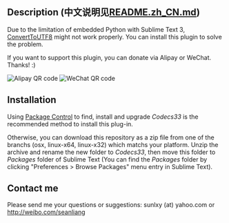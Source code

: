Description (中文说明见[README.zh_CN.md](https://github.com/seanliang/Codecs33/blob/master/README.zh_CN.md))
------------------
Due to the limitation of embedded Python with Sublime Text 3, [ConvertToUTF8](https://github.com/seanliang/ConvertToUTF8) might not work properly. You can install this plugin to solve the problem.

If you want to support this plugin, you can donate via Alipay or WeChat. Thanks! :)

![Alipay QR code](https://seanliang.github.io/donate/ap.png) ![WeChat QR code](https://seanliang.github.io/donate/wx.png)

Installation
------------------
Using [Package Control](https://packagecontrol.io/installation) to find, install and upgrade *Codecs33* is the recommended method to install this plug-in.

Otherwise, you can download this repository as a zip file from one of the branchs (osx, linux-x64, linux-x32) which matchs your platform. Unzip the archive and rename the new folder to *Codecs33*, then move this folder to *Packages* folder of Sublime Text (You can find the *Packages* folder by clicking "Preferences > Browse Packages" menu entry in Sublime Text).

Contact me
------------------
Please send me your questions or suggestions: sunlxy (at) yahoo.com or http://weibo.com/seanliang

